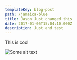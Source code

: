```yaml
---
templateKey: blog-post
path: /jamaica-blue
title: Jason Just changed this
date: 2017-01-05T15:04:10.000Z
description: Just and test
---
```

This is cool 

![Some alt text](/img/chemex.jpg)

